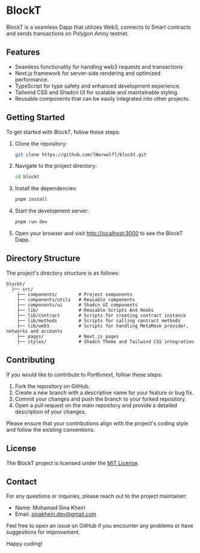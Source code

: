 # BlockT

BlockT is a seamless Dapp that utilizes Web3, connects to Smart contracts and sends transactions on Polygon Amoy testnet.

## Features

-  Seamless functionality for handling web3 requests and transactions
-  Next.js framework for server-side rendering and optimized performance.
-  TypeScript for type safety and enhanced development experience.
-  Tailwind CSS and Shadcn UI for scalable and maintainable styling.
-  Reusable components that can be easily integrated into other projects.

## Getting Started

To get started with BlockT, follow these steps:

1. Clone the repository:

   ```bash
   git clone https://github.com/lWarwolfl/blockt.git
   ```

2. Navigate to the project directory:

   ```bash
   cd blockt
   ```

3. Install the dependencies:

   ```bash
   pnpm install
   ```

4. Start the development server:

   ```bash
   pnpm run dev
   ```

5. Open your browser and visit [http://localhost:3000](http://localhost:3000) to see the BlockT Dapp.

## Directory Structure

The project's directory structure is as follows:

```
blockt/
  ├── src/
    ├── components/        # Project components
    ├── components/utils   # Reusable components
    ├── components/ui      # Shadcn UI components
    ├── lib/               # Reusable Scripts And Hooks
    ├── lib/contract       # Scripts for creating contract instance
    ├── lib/methods        # Scripts for calling contract methods
    ├── lib/web3           # Scripts for handling MetaMask provider, networks and accounts
    ├── pages/             # Next.js pages
    ├── styles/            # Shadcn Theme and Tailwind CSS integration

```

## Contributing

If you would like to contribute to Portfonext, follow these steps:

1. Fork the repository on GitHub.
2. Create a new branch with a descriptive name for your feature or bug fix.
3. Commit your changes and push the branch to your forked repository.
4. Open a pull request on the main repository and provide a detailed description of your changes.

Please ensure that your contributions align with the project's coding style and follow the existing conventions.

## License

The BlockT project is licensed under the [MIT License](LICENSE).

## Contact

For any questions or inquiries, please reach out to the project maintainer:

-  Name: Mohamad Sina Kheiri
-  Email: sinakheiri.dev@gmail.com

Feel free to open an issue on GitHub if you encounter any problems or have suggestions for improvement.

Happy coding!
